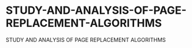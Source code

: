 # STUDY-AND-ANALYSIS-OF-PAGE-REPLACEMENT-ALGORITHMS
STUDY AND ANALYSIS OF PAGE REPLACEMENT ALGORITHMS
